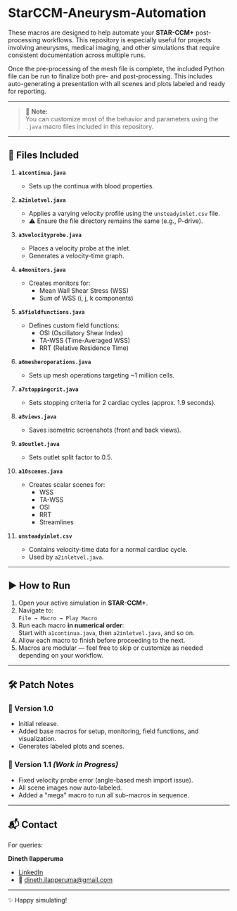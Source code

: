 # StarCCM-Aneurysm-Automation

These macros are designed to help automate your **STAR-CCM+** post-processing workflows. This repository is especially useful for projects involving aneurysms, medical imaging, and other simulations that require consistent documentation across multiple runs.

Once the pre-processing of the mesh file is complete, the included Python file can be run to finalize both pre- and post-processing. This includes auto-generating a presentation with all scenes and plots labeled and ready for reporting.

---

> 📌 **Note:**  
> You can customize most of the behavior and parameters using the `.java` macro files included in this repository.

---

## 📂 Files Included

1. **`a1continua.java`**  
   - Sets up the continua with blood properties.

2. **`a2inletvel.java`**  
   - Applies a varying velocity profile using the `unsteadyinlet.csv` file.  
   - ⚠ Ensure the file directory remains the same (e.g., P-drive).

3. **`a3velocityprobe.java`**  
   - Places a velocity probe at the inlet.  
   - Generates a velocity-time graph.

4. **`a4monitors.java`**  
   - Creates monitors for:  
     - Mean Wall Shear Stress (WSS)  
     - Sum of WSS (i, j, k components)

5. **`a5fieldfunctions.java`**  
   - Defines custom field functions:  
     - OSI (Oscillatory Shear Index)  
     - TA-WSS (Time-Averaged WSS)  
     - RRT (Relative Residence Time)

6. **`a6mesheroperations.java`**  
   - Sets up mesh operations targeting ~1 million cells.

7. **`a7stoppingcrit.java`**  
   - Sets stopping criteria for 2 cardiac cycles (approx. 1.9 seconds).

8. **`a8views.java`**  
   - Saves isometric screenshots (front and back views).

9. **`a9outlet.java`**  
   - Sets outlet split factor to 0.5.

10. **`a10scenes.java`**  
    - Creates scalar scenes for:  
      - WSS  
      - TA-WSS  
      - OSI  
      - RRT  
      - Streamlines

11. **`unsteadyinlet.csv`**  
    - Contains velocity-time data for a normal cardiac cycle.  
    - Used by `a2inletvel.java`.

---

## ▶️ How to Run

1. Open your active simulation in **STAR-CCM+**.
2. Navigate to:  
   `File → Macro → Play Macro`
3. Run each macro **in numerical order**:  
   Start with `a1continua.java`, then `a2inletvel.java`, and so on.
4. Allow each macro to finish before proceeding to the next.
5. Macros are modular — feel free to skip or customize as needed depending on your workflow.

---

## 🛠 Patch Notes

### 📌 Version 1.0
- Initial release.
- Added base macros for setup, monitoring, field functions, and visualization.
- Generates labeled plots and scenes.

### 📌 Version 1.1 *(Work in Progress)*
- Fixed velocity probe error (angle-based mesh import issue).
- All scene images now auto-labeled.
- Added a "mega" macro to run all sub-macros in sequence.

---

## 📬 Contact

For queries:

**Dineth Ilapperuma**  
- [LinkedIn](https://www.linkedin.com/in/ilapperuma/)  
- 📧 dineth.ilapperuma@gmail.com

---

✨ Happy simulating!

